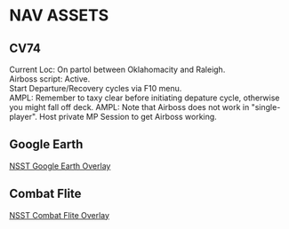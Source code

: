 # NAV ASSETS

## CV74
Current Loc: On partol between Oklahomacity and Raleigh.  
Airboss script: Active.  
Start Departure/Recovery cycles via F10 menu.  
AMPL: Remember to taxy clear before initiating depature cycle, otherwise you might fall off deck. 
AMPL: Note that Airboss does not work in "single-player". Host private MP Session to get Airboss working.  

## Google Earth
[NSST Google Earth Overlay](/NavAids/NSST_GE.kmz)  

## Combat Flite  
[NSST Combat Flite Overlay](/NavAids/NSST_CF.cf)